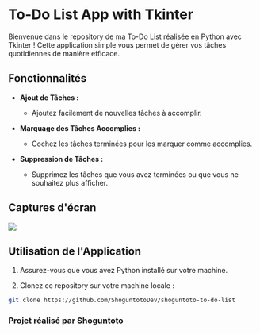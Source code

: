 # To-Do List App with Tkinter

Bienvenue dans le repository de ma To-Do List réalisée en Python avec Tkinter ! Cette application simple vous permet de gérer vos tâches quotidiennes de manière efficace.

## Fonctionnalités

- **Ajout de Tâches :**
  - Ajoutez facilement de nouvelles tâches à accomplir.

- **Marquage des Tâches Accomplies :**
  - Cochez les tâches terminées pour les marquer comme accomplies.

- **Suppression de Tâches :**
  - Supprimez les tâches que vous avez terminées ou que vous ne souhaitez plus afficher.

## Captures d'écran

<img src = "https://data-flair.training/blogs/wp-content/uploads/sites/2/2021/07/python-to-do-list.gif" />

## Utilisation de l'Application

1. Assurez-vous que vous avez Python installé sur votre machine.

2. Clonez ce repository sur votre machine locale :

```bash
git clone https://github.com/ShoguntotoDev/shoguntoto-to-do-list
```

### Projet réalisé par Shoguntoto
